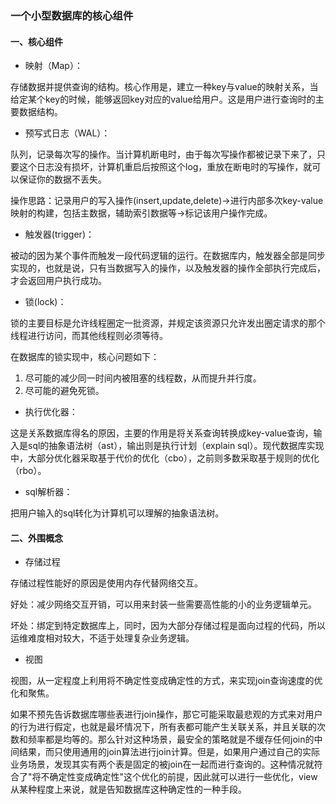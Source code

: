 ### 一个小型数据库的核心组件

#### 一、核心组件

* 映射（Map）：

存储数据并提供查询的结构。核心作用是，建立一种key与value的映射关系，当给定某个key的时候，能够返回key对应的value给用户。这是用户进行查询时的主要数据结构。

* 预写式日志（WAL）：

队列，记录每次写的操作。当计算机断电时，由于每次写操作都被记录下来了，只要这个日志没有损坏，计算机重启后按照这个log，重放在断电时的写操作，就可以保证你的数据不丢失。

操作思路：记录用户的写入操作(insert,update,delete)->进行内部多次key-value映射的构建，包括主数据，辅助索引数据等->标记该用户操作完成。

* 触发器(trigger)：

被动的因为某个事件而触发一段代码逻辑的运行。在数据库内，触发器全部是同步实现的，也就是说，只有当数据写入的操作，以及触发器的操作全部执行完成后，才会返回用户执行成功。

* 锁(lock)：

锁的主要目标是允许线程圈定一批资源，并规定该资源只允许发出圈定请求的那个线程进行访问，而其他线程则必须等待。

在数据库的锁实现中，核心问题如下：

1. 尽可能的减少同一时间内被阻塞的线程数，从而提升并行度。
2. 尽可能的避免死锁。

* 执行优化器：

这是关系数据库得名的原因，主要的作用是将关系查询转换成key-value查询，输入是sql的抽象语法树（ast），输出则是执行计划（explain sql）。现代数据库实现中，大部分优化器采取基于代价的优化（cbo），之前则多数采取基于规则的优化（rbo）。

* sql解析器：

把用户输入的sql转化为计算机可以理解的抽象语法树。

#### 二、外围概念

* 存储过程

存储过程性能好的原因是使用内存代替网络交互。

好处：减少网络交互开销，可以用来封装一些需要高性能的小的业务逻辑单元。

坏处：绑定到特定数据库上，同时，因为大部分存储过程是面向过程的代码，所以运维难度相对较大，不适于处理复杂业务逻辑。


* 视图

视图，从一定程度上利用将不确定性变成确定性的方式，来实现join查询速度的优化和聚焦。

如果不预先告诉数据库哪些表进行join操作，那它可能采取最悲观的方式来对用户的行为进行假定，也就是最坏情况下，所有表都可能产生关联关系，并且关联的次数和频率都是均等的。那么针对这种场景，最安全的策略就是不缓存任何join的中间结果，而只使用通用的join算法进行join计算。但是，如果用户通过自己的实际业务场景，发现其实有两个表是固定的被join在一起而进行查询的。这种情况就符合了"将不确定性变成确定性"这个优化的前提，因此就可以进行一些优化，view从某种程度上来说，就是告知数据库这种确定性的一种手段。

